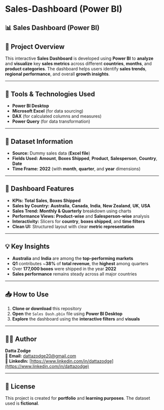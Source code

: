 # Sales-Dashboard (Power BI)

## 📊 **Sales Dashboard (Power BI)**

## 🧾 **Project Overview**  
This interactive **Sales Dashboard** is developed using **Power BI** to **analyze** and **visualize** key **sales metrics** across different **countries**, **months**, and **product categories**. The dashboard helps users identify **sales trends**, **regional performance**, and overall **growth insights**.

---

## 🔧 **Tools & Technologies Used**
- **Power BI Desktop**
- **Microsoft Excel** (for data sourcing)
- **DAX** (for calculated columns and measures)
- **Power Query** (for data transformation)

---

## 📁 **Dataset Information**
- **Source:** Dummy sales data (**Excel file**)
- **Fields Used:** **Amount**, **Boxes Shipped**, **Product**, **Salesperson**, **Country**, **Date**
- **Time Frame:** **2022** (with **month**, **quarter**, and **year** dimensions)

---

## 📌 **Dashboard Features**
- **KPIs:** **Total Sales**, **Boxes Shipped**
- **Sales by Country:** **Australia**, **Canada**, **India**, **New Zealand**, **UK**, **USA**
- **Sales Trend:** **Monthly & Quarterly** breakdown using charts
- **Performance Views:** **Product-wise** and **Salesperson-wise** analysis
- **Interactivity:** Slicers for **country**, **boxes shipped**, and **time filters**
- **Clean UI:** Structured layout with clear **metric representation**

---

## 💡 **Key Insights**
- **Australia** and **India** are among the **top-performing markets**
- **Q1** contributes ~**38%** of **total revenue**, the **highest** among quarters
- Over **177,000 boxes** were shipped in the year **2022**
- **Sales performance** remains steady across all major countries

---

## 📥 **How to Use**
1. **Clone or download** this repository
2. **Open** the `Sales Dash.pbix` file using **Power BI Desktop**
3. **Explore** the dashboard using the **interactive filters** and **visuals**

---

## 👨‍💻 **Author**
**Datta Zodge**  
📧 **Email:** dattazodge20@gmail.com  
🔗 **LinkedIn:** [https://www.linkedin.com/in/dattazodge](https://www.linkedin.com/in/dattazodge)

---

## 📃 **License**
This project is created for **portfolio** and **learning purposes**. The dataset used is **fictional**.
